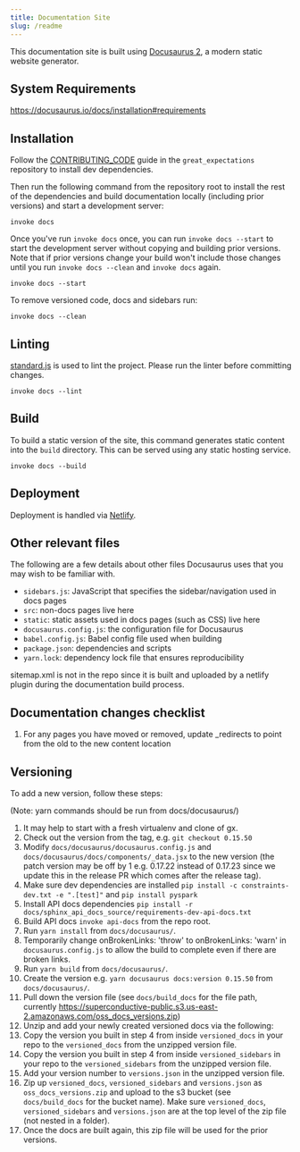 ```yaml
---
title: Documentation Site
slug: /readme
---
```


This documentation site is built using [Docusaurus 2](https://v2.docusaurus.io/), a modern static website generator.

## System Requirements

https://docusaurus.io/docs/installation#requirements

## Installation

Follow the [CONTRIBUTING_CODE](https://github.com/great-expectations/great_expectations/blob/develop/CONTRIBUTING_CODE.md) guide in the `great_expectations` repository to install dev dependencies.

Then run the following command from the repository root to install the rest of the dependencies and build documentation locally (including prior versions) and start a development server:
```console
invoke docs
```

Once you've run `invoke docs` once, you can run `invoke docs --start` to start the development server without copying and building prior versions. Note that if prior versions change your build won't include those changes until you run `invoke docs --clean` and `invoke docs` again.

```console
invoke docs --start
```

To remove versioned code, docs and sidebars run:

```console
invoke docs --clean
```


## Linting

[standard.js](https://standardjs.com/) is used to lint the project. Please run the linter before committing changes.

```console
invoke docs --lint
```

## Build

To build a static version of the site, this command generates static content into the `build` directory. This can be served using any static hosting service.

```console
invoke docs --build
```

## Deployment

Deployment is handled via [Netlify](https://app.netlify.com/sites/niobium-lead-7998/overview).

## Other relevant files

The following are a few details about other files Docusaurus uses that you may wish to be familiar with.

- `sidebars.js`: JavaScript that specifies the sidebar/navigation used in docs pages
- `src`: non-docs pages live here
- `static`: static assets used in docs pages (such as CSS) live here
- `docusaurus.config.js`: the configuration file for Docusaurus
- `babel.config.js`: Babel config file used when building
- `package.json`: dependencies and scripts
- `yarn.lock`: dependency lock file that ensures reproducibility

sitemap.xml is not in the repo since it is built and uploaded by a netlify plugin during the documentation build process. 

## Documentation changes checklist

1. For any pages you have moved or removed, update _redirects to point from the old to the new content location


## Versioning

To add a new version, follow these steps:

(Note: yarn commands should be run from docs/docusaurus/)

1. It may help to start with a fresh virtualenv and clone of gx.
2. Check out the version from the tag, e.g. `git checkout 0.15.50`
3. Modify `docs/docusaurus/docusaurus.config.js` and `docs/docusaurus/docs/components/_data.jsx` to the new version (the patch version may be off by 1 e.g. 0.17.22 instead of 0.17.23 since we update this in the release PR which comes after the release tag).
4. Make sure dev dependencies are installed `pip install -c constraints-dev.txt -e ".[test]"` and `pip install pyspark`
5. Install API docs dependencies `pip install -r docs/sphinx_api_docs_source/requirements-dev-api-docs.txt`
6. Build API docs `invoke api-docs` from the repo root.
7. Run `yarn install` from `docs/docusaurus/`.
8. Temporarily change onBrokenLinks: 'throw' to onBrokenLinks: 'warn' in `docusaurus.config.js` to allow the build to complete even if there are broken links.
9. Run `yarn build` from `docs/docusaurus/`.
10. Create the version e.g. `yarn docusaurus docs:version 0.15.50` from `docs/docusaurus/`.
11. Pull down the version file (see `docs/build_docs` for the file path, currently https://superconductive-public.s3.us-east-2.amazonaws.com/oss_docs_versions.zip)
12. Unzip and add your newly created versioned docs via the following:
13. Copy the version you built in step 4 from inside `versioned_docs` in your repo to the `versioned_docs` from the unzipped version file.
14. Copy the version you built in step 4 from inside `versioned_sidebars` in your repo to the `versioned_sidebars` from the unzipped version file.
15. Add your version number to `versions.json` in the unzipped version file.
16. Zip up `versioned_docs`, `versioned_sidebars` and `versions.json` as `oss_docs_versions.zip` and upload to the s3 bucket (see `docs/build_docs` for the bucket name). Make sure `versioned_docs`, `versioned_sidebars` and `versions.json` are at the top level of the zip file (not nested in a folder).
17. Once the docs are built again, this zip file will be used for the prior versions.
